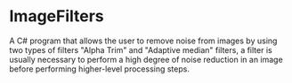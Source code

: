 # ImageFilters

A C# program that allows the user to remove noise from images by using two types of filters "Alpha Trim" and "Adaptive median" filters, a filter is usually necessary to perform a high degree of noise reduction in an image before performing higher-level processing steps.
